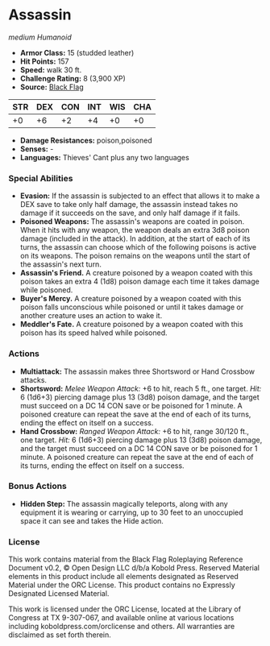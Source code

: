 # Assassin

*medium* *Humanoid*

- **Armor Class:** 15 (studded leather)
- **Hit Points:** 157 
- **Speed:** walk 30 ft.
- **Challenge Rating:** 8 (3,900 XP)
- **Source:** [Black Flag](https://koboldpress.com/kpstore/product/tovrpg-pg-mv/)

| STR | DEX | CON | INT | WIS | CHA |
| --- | --- | --- | --- | --- | --- |
| +0 | +6 | +2 | +4 | +0 | +0 |

- **Damage Resistances:** poison,poisoned
- **Senses:** -
- **Languages:** Thieves' Cant plus any two languages

### Special Abilities

- **Evasion:** If the assassin is subjected to an effect that allows it to make a DEX save to take only half damage, the assassin instead takes no damage if it succeeds on the save, and only half damage if it fails.
- **Poisoned Weapons:** The assassin's weapons are coated in poison. When it hits with any weapon, the weapon deals an extra 3d8 poison damage (included in the attack). In addition, at the start of each of its turns, the assassin can choose which of the following poisons is active on its weapons. The poison remains on the weapons until the start of the assassin's next turn.
- **Assassin's Friend.** A creature poisoned by a weapon coated with this poison takes an extra 4 (1d8) poison damage each time it takes damage while poisoned.
- **Buyer's Mercy.** A creature poisoned by a weapon coated with this poison falls unconscious while poisoned or until it takes damage or another creature uses an action to wake it.
- **Meddler's Fate.** A creature poisoned by a weapon coated with this poison has its speed halved while poisoned.

### Actions

- **Multiattack:** The assassin makes three Shortsword or Hand Crossbow attacks.
- **Shortsword:** _Melee Weapon Attack:_ +6 to hit, reach 5 ft., one target. _Hit:_ 6 (1d6+3) piercing damage plus 13 (3d8) poison damage, and the target must succeed on a DC 14 CON save or be poisoned for 1 minute. A poisoned creature can repeat the save at the end of each of its turns, ending the effect on itself on a success.
- **Hand Crossbow:** _Ranged Weapon Attack:_ +6 to hit, range 30/120 ft., one target. _Hit:_ 6 (1d6+3) piercing damage plus 13 (3d8) poison damage, and the target must succeed on a DC 14 CON save or be poisoned for 1 minute. A poisoned creature can repeat the save at the end of each of its turns, ending the effect on itself on a success.

### Bonus Actions

- **Hidden Step:** The assassin magically teleports, along with any equipment it is wearing or carrying, up to 30 feet to an unoccupied space it can see and takes the Hide action.


### License

This work contains material from the Black Flag Roleplaying Reference Document v0.2, © Open Design LLC d/b/a Kobold Press. Reserved Material elements in this product include all elements designated as Reserved Material under the ORC License. This product contains no Expressly Designated Licensed Material.

This work is licensed under the ORC License, located at the Library of Congress at TX 9-307-067, and available online at various locations including koboldpress.com/orclicense and others. All warranties are disclaimed as set forth therein.
